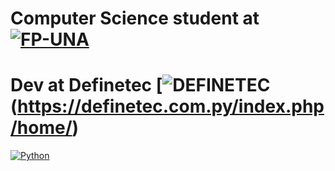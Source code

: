 # Computer Science student at [![FP-UNA](https://img.shields.io/badge/FP_UNA-338BD1)](https://www.pol.una.py)
# Dev at Definetec [![DEFINETEC](https://img.shields.io/badge/Definetec-338BD1)(https://definetec.com.py/index.php/home/)
[![Python](https://img.shields.io/badge/Python-3776AB?style=for-the-badge&logo=Python&logoColor=blue&labelColor=101010)]()
</br>


<!--
**ManuelCabral98/ManuelCabral98** is a ✨ _special_ ✨ repository because its `README.md` (this file) appears on your GitHub profile.

Here are some ideas to get you started:

- 🔭 I’m currently working on ...
- 🌱 I’m currently learning ...
- 👯 I’m looking to collaborate on ...
- 🤔 I’m looking for help with ...
- 💬 Ask me about ...
- 📫 How to reach me: ...
- 😄 Pronouns: ...
- ⚡ Fun fact: ...
-->
